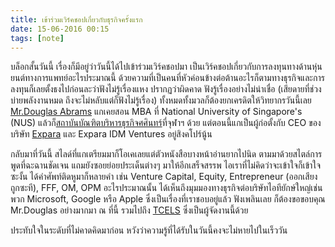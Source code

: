 ```yaml
---
title: เข้าร่วมเวิร์คชอปเกี่ยวกับธุรกิจครั้งแรก
date: 15-06-2016 00:15
tags: [note]
---
```


บล็อกสั้นวันนี้ เรื่องก็มีอยู่ว่าวันนี้ได้ไปเข้าร่วมเวิร์คชอปมา เป็นเวิร์คชอปเกี่ยวกับการลงทุนทางด้านหุ่นยนต์ทางการแพทย์อะไรประมาณนี้ ด้วยความที่เป็นคนที่หัวค่อนข้างต่อต้านอะไรก็ตามทางธุรกิจและการลงทุนก็เลยตั้งธงไปก่อนละว่าฟังไม่รู้เรื่องแหง ปรากฏว่าผิดคาด ฟังรู้เรื่องอย่างไม่น่าเชื่อ (เสียดายที่ช่วงบ่ายพลังงานหมด ถึงจะไม่หลับแต่ก็ฟังไม่รู้เรื่อง) ทั้งหมดทั้งมวลก็ต้องยกเครดิตให้วิทยากรวันนี้เลย [Mr.Douglas Abrams](http://expara.com/about/team/douglas-abrams) แกเคยสอน MBA ที่ National University of Singapore's (NUS) แล้วก็[สถาบันบัณฑิตบริหารธุรกิจศศินทร์](http://www.chula.ac.th/admission/course/sasin-graduate-institute-of-business-administration)ที่จุฬาฯ ด้วย แต่ตอนนี้แกเป็นผู้ก่อตั้งกับ CEO ของบริษัท [Expara](http://expara.com/) และ Expara IDM Ventures อยู่สิงคโปร์นู้น

กลับมาที่วันนี้ สไลด์ที่แกเตรียมมาก็โอเคเลยแต่ตัวหนังสือบางหน้าอ่านยากไปนิด ตามมาด้วยสไตล์การพูดที่ฉะฉานชัดเจน แถมยังซอยย่อยประเด็นต่างๆ มาให้อีกเสร็จสรรพ ไอเราที่ไม่คิดว่าจะเข้าใจก็เข้าใจซะงั้น ได้คำศัพท์ติดหูมาก็หลายคำ เช่น Venture Capital, Equity, Entrepreneur (ออกเสียงถูกซะที), FFF, OM, OPM อะไรประมาณนั้น ได้เห็นถึงมุมมองทางธุรกิจต่อบริษัทไอทียักษ์ใหญ่เช่นพวก Microsoft, Google หรือ Apple ซึ่งเป็นเรื่องที่เราชอบอยู่แล้ว ฟังเพลินเลย ก็ต้องขอขอบคุณ Mr.Douglas อย่างมากมา ณ ที่นี้ รวมไปถึง [TCELS](http://www.tcels.or.th/en/home/page) ซึ่งเป็นผู้จัดงานนี้ด้วย

ประทับใจในระดับที่ไม่คาดคิดมาก่อน หวังว่าความรู้ที่ได้รับในวันนี้คงจะไม่หายไปในเร็ววัน
